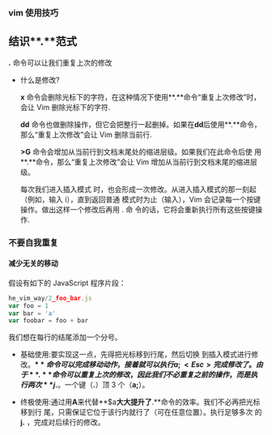 ### vim 使用技巧

## 结识**.**范式

**.** 命令可以让我们重复上次的修改

- 什么是修改?

  **x** 命令会删除光标下的字符，在这种情况下使用**.**命令“重复上次修改”时， 会让 Vim 删除光标下的字符.

  **dd** 命令也做删除操作，但它会把整行一起删掉。如果在**dd**后使用**.**命令，那么“重复上次修改”会让 Vim 删除当前行.

  **>G** 命令会增加从当前行到文档末尾处的缩进层级。如果我们在此命令后使 用**.**命令，那么“重复上次修改”会让 Vim 增加从当前行到文档末尾的缩进层级。

  每次我们进入插入模式 时，也会形成一次修改。从进入插入模式的那一刻起（例如，输入 i），直到返回普通 模式时为止（输入<Esc>），Vim 会记录每一个按键操作。做出这样一个修改后再用 . 命 令的话，它将会重新执行所有这些按键操作.

### 不要自我重复

#### 减少无关的移动

假设有如下的 JavaScript 程序片段：

```js
he_vim_way/2_foo_bar.js
var foo = 1 
var bar = 'a' 
var foobar = foo + bar
```

我们想在每行的结尾添加一个分号。

* 基础使用:要实现这一点，先得把光标移到行尾，然后切换 到插入模式进行修改。**$** 命令可以完成移动动作，接着就可以执行 a;<Esc> 完成修改了。由于 **.** 命令可以重复上次的修改，因此我们不必重复之前的 操作，而是执行两次 **j$.**。一个键（**.**）顶 3 个（**a;<Esc>**）。

* 终极使用:通过用**A**来代替**$a**大大提升了**.**命令的效率。我们不必再把光标移到行 尾，只需保证它位于该行内就行了（可在任意位置）。执行足够多次 的 **j.** ，完成对后续行的修改。

